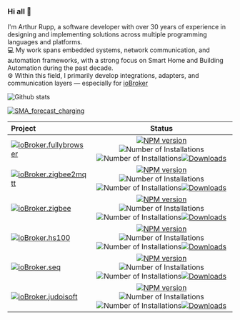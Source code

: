 ### Hi all 👋

I'm Arthur Rupp, a software developer with over 30 years of experience in designing and implementing solutions across multiple programming languages and platforms.
<br>
💻 My work spans embedded systems, network communication, and automation frameworks, with a strong focus on Smart Home and Building Automation during the past decade.
<br>
⚙️ Within this field, I primarily develop integrations, adapters, and communication layers — especially for [ioBroker](https://iobroker.com/)

<!--
**arteck/arteck** is a ✨ _special_ ✨ repository because its `README.md` (this file) appears on your GitHub profile.

Here are some ideas to get you started:

- 🔭 I’m currently working on ...
- 🌱 I’m currently learning ...
- 👯 I’m looking to collaborate on ...
- 🤔 I’m looking for help with ...
- 💬 Ask me about ...
- 📫 How to reach me: ...
- 😄 Pronouns: ...
- ⚡ Fun fact: ...
-->
  
![Github stats](https://github-readme-stats.vercel.app/api?username=arteck&theme=white&show_icons=true&count_private=true)

[![SMA_forecast_charging](https://github-readme-stats.vercel.app/api/pin/?username=arteck&repo=SMA_forecast_charging)](https://github.com/arteck/SMA_forecast_charging)

| Project  | Status | 
| :------------ |:---------------:| 
| [![ioBroker.fullybrowser](https://github-readme-stats.vercel.app/api/pin/?username=arteck&repo=ioBroker.fullybrowser)](https://github.com/arteck/ioBroker.fullybrowser) | [![NPM version](http://img.shields.io/npm/v/iobroker.fullybrowser.svg)](https://www.npmjs.com/package/iobroker.fullybrowser)![Number of Installations](http://iobroker.live/badges/fullybrowser-stable.svg)![Number of Installations](http://iobroker.live/badges/fullybrowser-installed.svg)[![Downloads](https://img.shields.io/npm/dm/iobroker.fullybrowser.svg)](https://www.npmjs.com/package/iobroker.fullybrowser) |
| [![ioBroker.zigbee2mqtt](https://github-readme-stats.vercel.app/api/pin/?username=arteck&repo=ioBroker.zigbee2mqtt)](https://github.com/arteck/ioBroker.zigbee2mqtt) | [![NPM version](http://img.shields.io/npm/v/iobroker.zigbee2mqtt.svg)](https://www.npmjs.com/package/iobroker.zigbee2mqtt)![Number of Installations](http://iobroker.live/badges/zigbee2mqtt-stable.svg)![Number of Installations](http://iobroker.live/badges/zigbee2mqtt-installed.svg)[![Downloads](https://img.shields.io/npm/dm/iobroker.zigbee2mqtt.svg)](https://www.npmjs.com/package/iobroker.zigbee2mqtt) |
| [![ioBroker.zigbee](https://github-readme-stats.vercel.app/api/pin/?username=iobroker&repo=ioBroker.zigbee)](https://github.com/iobroker/ioBroker.zigbee) | [![NPM version](http://img.shields.io/npm/v/iobroker.zigbee.svg)](https://www.npmjs.com/package/iobroker.zigbee)![Number of Installations](http://iobroker.live/badges/zigbee-stable.svg)![Number of Installations](http://iobroker.live/badges/zigbee-installed.svg)[![Downloads](https://img.shields.io/npm/dm/iobroker.zigbee.svg)](https://www.npmjs.com/package/iobroker.zigbee) |
| [![ioBroker.hs100](https://github-readme-stats.vercel.app/api/pin/?username=arteck&repo=ioBroker.hs100)](https://github.com/arteck/ioBroker.hs100) | [![NPM version](http://img.shields.io/npm/v/iobroker.hs100.svg)](https://www.npmjs.com/package/iobroker.hs100)![Number of Installations](http://iobroker.live/badges/hs100-stable.svg)![Number of Installations](http://iobroker.live/badges/hs100-installed.svg)[![Downloads](https://img.shields.io/npm/dm/iobroker.hs100.svg)](https://www.npmjs.com/package/iobroker.hs100) |
| [![ioBroker.seq](https://github-readme-stats.vercel.app/api/pin/?username=arteck&repo=ioBroker.seq)](https://github.com/arteck/ioBroker.seq) | [![NPM version](http://img.shields.io/npm/v/iobroker.seq.svg)](https://www.npmjs.com/package/iobroker.seq)![Number of Installations](http://iobroker.live/badges/seq-stable.svg)![Number of Installations](http://iobroker.live/badges/seq-installed.svg)[![Downloads](https://img.shields.io/npm/dm/iobroker.seq.svg)](https://www.npmjs.com/package/iobroker.seq) |
| [![ioBroker.judoisoft](https://github-readme-stats.vercel.app/api/pin/?username=arteck&repo=ioBroker.judoisoft)](https://github.com/arteck/ioBroker.judoisoft) | [![NPM version](http://img.shields.io/npm/v/iobroker.judoisoft.svg)](https://www.npmjs.com/package/iobroker.judoisoft)![Number of Installations](http://iobroker.live/badges/judoisoft-stable.svg)![Number of Installations](http://iobroker.live/badges/judoisoft-installed.svg)[![Downloads](https://img.shields.io/npm/dm/iobroker.judoisoft.svg)](https://www.npmjs.com/package/iobroker.judoisoft) |





